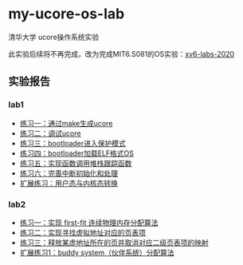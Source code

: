 # my-ucore-os-lab
清华大学 ucore操作系统实验

此实验后续将不再完成，改为完成MIT6.S081的OS实验：[xv6-labs-2020](https://github.com/whileskies/xv6-labs-2020)

## 实验报告
### lab1

- [练习一：通过make生成ucore](lab1/lab1_note/report_ex1.md)
- [练习二：调试ucore](lab1/lab1_note/report_ex2.md)
- [练习三：bootloader进入保护模式](lab1/lab1_note/report_ex3.md)
- [练习四：bootloader加载ELF格式OS](lab1/lab1_note/report_ex4.md)
- [练习五：实现函数调用堆栈跟踪函数](lab1/lab1_note/report_ex5.md)
- [练习六：完善中断初始化和处理](lab1/lab1_note/report_ex6.md)
- [扩展练习：用户态与内核态转换](lab1/lab1_note/report_ex7_challenge.md)

### lab2

- [练习一：实现 first-fit 连续物理内存分配算法](lab2/lab2_note/report_ex1.md)
- [练习二：实现寻找虚拟地址对应的页表项](lab2/lab2_note/report_ex2.md)
- [练习三：释放某虚地址所在的页并取消对应二级页表项的映射](lab2/lab2_note/report_ex3.md)
- [扩展练习1：buddy system（伙伴系统）分配算法](lab2/lab2_note/report_ex4_challenge_buddy_system.md)

